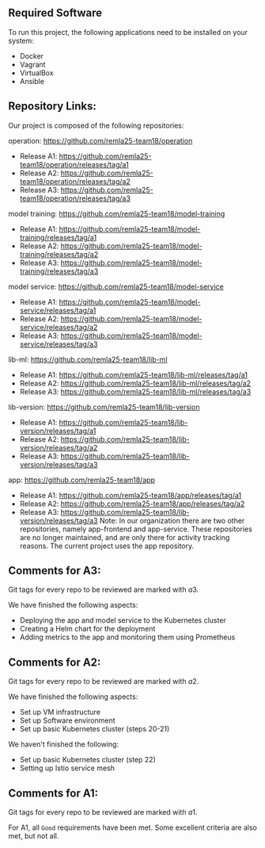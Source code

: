 ## Required Software

To run this project, the following applications need to be installed on your system:

- Docker
- Vagrant
- VirtualBox
- Ansible

## Repository Links:

Our project is composed of the following repositories:

operation: https://github.com/remla25-team18/operation

- Release A1: https://github.com/remla25-team18/operation/releases/tag/a1
- Release A2: https://github.com/remla25-team18/operation/releases/tag/a2
- Release A3: https://github.com/remla25-team18/operation/releases/tag/a3

model training: https://github.com/remla25-team18/model-training

- Release A1: https://github.com/remla25-team18/model-training/releases/tag/a1
- Release A2: https://github.com/remla25-team18/model-training/releases/tag/a2
- Release A3: https://github.com/remla25-team18/model-training/releases/tag/a3

model service: https://github.com/remla25-team18/model-service

- Release A1: https://github.com/remla25-team18/model-service/releases/tag/a1
- Release A2: https://github.com/remla25-team18/model-service/releases/tag/a2
- Release A3: https://github.com/remla25-team18/model-service/releases/tag/a3

lib-ml: https://github.com/remla25-team18/lib-ml

- Release A1: https://github.com/remla25-team18/lib-ml/releases/tag/a1
- Release A2: https://github.com/remla25-team18/lib-ml/releases/tag/a2
- Release A3: https://github.com/remla25-team18/lib-ml/releases/tag/a3

lib-version: https://github.com/remla25-team18/lib-version

- Release A1: https://github.com/remla25-team18/lib-version/releases/tag/a1
- Release A2: https://github.com/remla25-team18/lib-version/releases/tag/a2
- Release A3: https://github.com/remla25-team18/lib-version/releases/tag/a3

app: https://github.com/remla25-team18/app

- Release A1: https://github.com/remla25-team18/app/releases/tag/a1
- Release A2: https://github.com/remla25-team18/app/releases/tag/a2
- Release A3: https://github.com/remla25-team18/lib-version/releases/tag/a3
  Note: In our organization there are two other repositories, namely app-frontend and app-service. These repositories are no longer maintained, and are only there for activity tracking reasons. The current project uses the app repository.

## Comments for A3:

Git tags for every repo to be reviewed are marked with $a3$.

We have finished the following aspects:
- Deploying the app and model service to the Kubernetes cluster
- Creating a Helm chart for the deployment
- Adding metrics to the app and monitoring them using Prometheus

## Comments for A2:

Git tags for every repo to be reviewed are marked with $a2$.

We have finished the following aspects:

- Set up VM infrastructure
- Set up Software environment
- Set up basic Kubernetes cluster (steps 20-21)

We haven't finished the following:

- Set up basic Kubernetes cluster (step 22)
- Setting up Istio service mesh

## Comments for A1:

Git tags for every repo to be reviewed are marked with $a1$.

For A1, all `Good` requirements have been met. Some excellent criteria are also met, but not all.